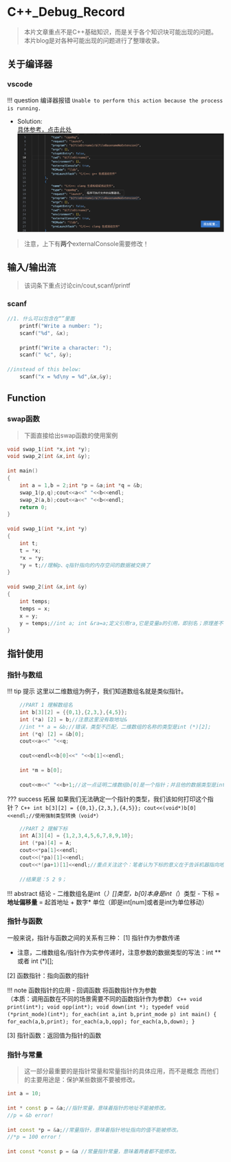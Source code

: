 
# C++_Debug_Record

> 本片文章重点不是C++基础知识，而是关于各个知识块可能出现的问题。
> 本片blog是对各种可能出现的问题进行了整理收录。

## 关于**编译器**

### vscode

!!! question 编译器报错
    ``Unable to perform this action because the process is running.``

- Solution:</br>
[具体参考，点击此处](https://stackoverflow.com/questions/41074170/unable-to-perform-this-action-because-the-process-is-running)
![alt text](image.png)

> 注意，上下有**两个**externalConsole需要修改！

## 输入/输出流

> 该词条下重点讨论cin/cout,scanf/printf

### scanf

```C++
//1. 什么可以包含在“”里面
    printf("Write a number: ");
    scanf("%d", &x);

    printf("Write a character: ");
    scanf(" %c", &y);

//instead of this below:
    scanf("x = %d\ny = %d",&x,&y);
```

## Function

### swap函数

> 下面直接给出swap函数的使用案例

```C++
void swap_1(int *x,int *y);
void swap_2(int &x,int &y);

int main()
{
    int a = 1,b = 2;int *p = &a;int *q = &b;
    swap_1(p,q);cout<<a<<" "<<b<<endl;
    swap_2(a,b);cout<<a<<" "<<b<<endl;
    return 0;
}

void swap_1(int *x,int *y)
{
    int t;
    t = *x;
    *x = *y;
    *y = t;//理解p、q指针指向的内存空间的数据被交换了
}

void swap_2(int &x,int &y)
{
    int temps;
    temps = x;
    x = y;
    y = temps;//int a; int &ra=a;定义引用ra,它是变量a的引用，即别名；原理差不多
}
```

## 指针使用

### 指针与数组

!!! tip 提示
    这里以二维数组为例子，我们知道数组名就是类似指针。
</br>

```C++
    //PART 1 理解数组名
    int b[3][2] = {{0,1},{2,3,},{4,5}};
    int (*a) [2] = b;//注意这里没有取地址&
    //int ** a = &b;//错误，类型不匹配，二维数组的名称的类型是int (*)[2];
    int (*q) [2] = &b[0];
    cout<<a<<" "<<q;

    cout<<endl<<b[0]<<" "<<b[1]<<endl;

    int *m = b[0];

    cout<<m<<" "<<b+1;//这一点证明二维数组b[0]是一个指针；并且他的数据类型是int（*）并且：b == &b[0];*(b[0]) == b[0][0];
```

??? success 拓展
    如果我们无法确定一个指针的类型，我们该如何打印这个指针？
    ```C++
    int b[3][2] = {{0,1},{2,3,},{4,5}};
    cout<<(void*)b[0]<<endl;//使用强制类型转换（void*）
    ```

```C++
    //PART 2 理解下标
    int A[3][4] = {1,2,3,4,5,6,7,8,9,10};
    int (*pa)[4] = A;
    cout<<*pa[1]<<endl;
    cout<<(*pa)[1]<<endl;
    cout<<*(pa+1)[1]<<endl;//重点关注这个：笔者认为下标的意义在于告诉机器指向地址的指针的偏移量

    //结果是：5 2 9；
```

!!! abstract 结论
    - 二维数组名是int（*）[]类型，b[0]本身是int（*）类型
    - 下标 = **地址偏移量** = 起首地址 + 数字\* 单位（即是int[num]或者是int为单位移动）

### 指针与函数

一般来说，指针与函数之间的关系有三种：
[1] 指针作为参数传递

- 注意，二维数组名/指针作为实参传递时，注意参数的数据类型的写法：int ** 或者 int (*)[];

[2] 函数指针：指向函数的指针

!!! note 函数指针的应用 - 回调函数
    将函数指针作为参数</br>（本质：调用函数在不同的场景需要不同的函数指针作为参数）
    ```C++
    void print(int*);
    void opp(int*);
    void down(int *);
    typedef void (*print_mode)(int*);
    for_each(int a,int b,print_mode p)
    int main()
    {
        for_each(a,b,print);
        for_each(a,b,opp);
        for_each(a,b,down);
    }
    ```

[3] 指针函数：返回值为指针的函数

### 指针与常量

> 这一部分最重要的是指针常量和常量指针的具体应用，而不是概念
> 而他们的主要用途是：保护某些数据不要被修改。

```C++
int a = 10;

int * const p = &a;//指针常量，意味着指针的地址不能被修改。
//p = &b error!

int const *p = &a;//常量指针，意味着指针地址指向的值不能被修改。
//*p = 100 error！

int const *const p = &a //常量指针常量，意味着两者都不能修改。
```
